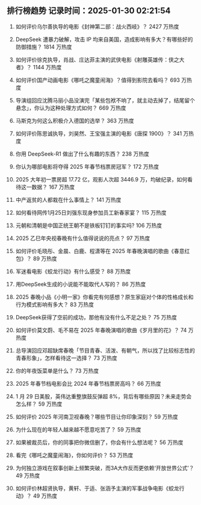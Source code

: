 
## 排行榜趋势 记录时间：2025-01-30 02:21:54
  
  1. 如何评价乌尔善执导的电影《封神第二部：战火西岐》？ 2427 万热度
    
  2. DeepSeek 遭暴力破解，攻击 IP 均来自美国，造成影响有多大？有哪些好的防御措施？ 1814 万热度
    
  3. 如何评价徐克执导，肖战、庄达菲主演的武侠电影《射雕英雄传：侠之大者》？ 1144 万热度
    
  4. 如何评价国产动画电影《哪吒之魔童闹海》？值得到影院去看吗？ 693 万热度
    
  5. 导演组回应沈腾马丽小品没演完「某些包袱不响了，就主动去掉了，结尾留个悬念」，你认为这种处理方式如何？ 669 万热度
    
  6. 马斯克为何这么积极介入德国的选举？ 363 万热度
    
  7. 如何评价陈思诚执导，刘昊然、王宝强主演的电影《唐探 1900》？ 341 万热度
    
  8. 你用 DeepSeek-R1 做出了什么有趣的东西？ 238 万热度
    
  9. 你认为哪部电影将夺得 2025 年春节档票房冠军？ 172 万热度
    
  10. 2025 大年初一票房超 17.72 亿，观影人次超 3446.9 万，均破纪录，如何看待这一数据？ 167 万热度
    
  11. 中产返贫的人都栽在什么事情上？ 141 万热度
    
  12. 如何看待网传1月25日刘强东现身参加员工新春家宴？ 115 万热度
    
  13. 元朝和清朝是中国正统王朝不是铁板钉钉的事实吗? 106 万热度
    
  14. 2025 乙巳年央视春晚有什么值得说说的亮点？ 97 万热度
    
  15. 如何评价毛晓彤、金晨、白鹿、程潇等在 2025 年春晚演唱的歌曲《春意红包》？ 89 万热度
    
  16. 军迷看电影《蛟龙行动》有什么感受？ 88 万热度
    
  17. 用DeepSeek生成的小说能不能取代人写的？ 86 万热度
    
  18. 2025 春晚小品《小明一家》你看完有何感想？原生家庭对个体的性格成长和行为模式影响有多大？ 83 万热度
    
  19. DeepSeek获得了空前的成功，那他有没有什么不足之处？ 75 万热度
    
  20. 如何评价莫文蔚、毛不易在 2025 年春晚演唱的歌曲《岁月里的花》？ 74 万热度
    
  21. 总导演回应邓超缺席春晚「节目青春、活泼、有朝气，所以找了比较标志性的青春形象」，怎样看待这一选择？ 73 万热度
    
  22. 你的年夜饭菜单是什么？ 73 万热度
    
  23. 2025 年春节档电影会比 2024 年春节档票房高吗？ 66 万热度
    
  24. 1 月 29 日美股，英伟达重整旗鼓反弹超 8%，背后有哪些原因？未来走势会怎么样？ 59 万热度
    
  25. 如何评价 2025 年河南卫视春晚？哪些节目让你印象深刻？ 59 万热度
    
  26. 为什么现在的年轻人越来越不愿意吃苦了？ 59 万热度
    
  27. 如果被裁员后，你的同事把你微信删了，你会有什么想法呢？ 56 万热度
    
  28. 看完《哪吒之魔童闹海》，你如何评价？ 53 万热度
    
  29. 为何独立游戏在叙事创新上频繁突破，而3A大作反而更依赖‘开放世界公式’？ 49 万热度
    
  30. 如何评价林超贤执导，黄轩、于适、张涵予主演的军事战争电影《蛟龙行动》？ 49 万热度
    